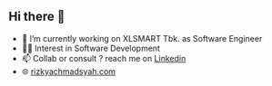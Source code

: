 ## Hi there 👋

- 🔭 I’m currently working on XLSMART Tbk. as Software Engineer
- 👨‍💻 Interest in Software Development
- 📫 Collab or consult ? reach me on [Linkedin](https://www.linkedin.com/in/rizky-achmad)
- 🌐 [rizkyachmadsyah.com](https://rizkyachmadsyah.com)
